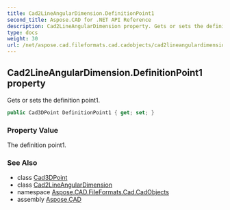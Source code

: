 ```yaml
---
title: Cad2LineAngularDimension.DefinitionPoint1
second_title: Aspose.CAD for .NET API Reference
description: Cad2LineAngularDimension property. Gets or sets the definition point1
type: docs
weight: 30
url: /net/aspose.cad.fileformats.cad.cadobjects/cad2lineangulardimension/definitionpoint1/
---
```

## Cad2LineAngularDimension.DefinitionPoint1 property

Gets or sets the definition point1.

```csharp
public Cad3DPoint DefinitionPoint1 { get; set; }
```

### Property Value

The definition point1.

### See Also

* class [Cad3DPoint](../../cad3dpoint/)
* class [Cad2LineAngularDimension](../)
* namespace [Aspose.CAD.FileFormats.Cad.CadObjects](../../../aspose.cad.fileformats.cad.cadobjects/)
* assembly [Aspose.CAD](../../../)



